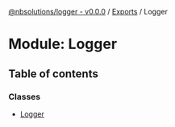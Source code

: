 [@nbsolutions/logger - v0.0.0](../README.md) / [Exports](../modules.md) / Logger

# Module: Logger

## Table of contents

### Classes

- [Logger](../classes/Logger.Logger-1.md)
